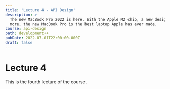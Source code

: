 ```yaml
---
title: 'Lecture 4 - API Design'
description: >-
  The new MacBook Pro 2022 is here. With the Apple M2 chip, a new design, and
  more, the new MacBook Pro is the best laptop Apple has ever made.
course: api-design
path: development++
pubDate: 2022-07-01T22:00:00.000Z
draft: false
---
```


# Lecture 4

This is the fourth lecture of the course.


